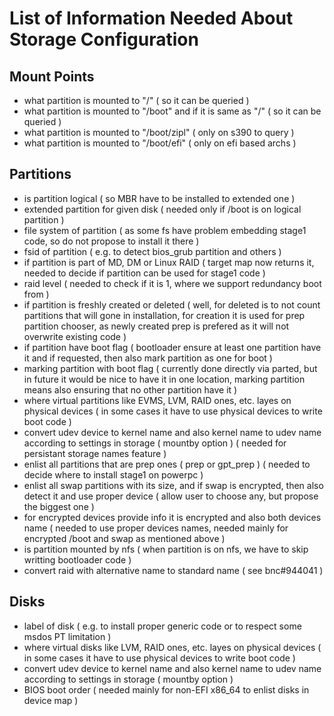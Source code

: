 List of Information Needed About Storage Configuration
======================================================

Mount Points
---------------

- what partition is mounted to "/" ( so it can be queried )
- what partition is mounted to "/boot" and if it is same as "/" ( so it can be queried )
- what partition is mounted to "/boot/zipl" ( only on s390 to query )
- what partition is mounted to "/boot/efi" ( only on efi based archs )

Partitions
---------------

- is partition logical ( so MBR have to be installed to extended one )
- extended partition for given disk ( needed only if /boot is on logical partition )
- file system of partition ( as some fs have problem embedding stage1 code, so do not propose to install it there )
- fsid of partition ( e.g. to detect bios_grub partition and others )
- if partition is part of MD, DM or Linux RAID ( target map now returns it, needed to decide if partition can be used for stage1 code )
- raid level ( needed to check if it is 1, where we support redundancy boot from )
- if partition is freshly created or deleted ( well, for deleted is to not count partitions that will gone in installation, for creation it is used for prep partition chooser, as newly created prep is prefered as it will not overwrite existing code )
- if partition have boot flag ( bootloader ensure at least one partition have it and if requested, then also mark partition as one for boot )
- marking partition with boot flag ( currently done directly via parted, but in future it would be nice to have it in one location, marking partition means also ensuring that no other partition have it )
- where virtual partitions like EVMS, LVM, RAID ones, etc. layes on physical devices ( in some cases it have to use physical devices to write boot code )
- convert udev device to kernel name and also kernel name to udev name according to settings in storage ( mountby option ) ( needed for persistant storage names feature )
- enlist all partitions that are prep ones ( prep or gpt_prep ) ( needed to decide where to install stage1 on powerpc )
- enlist all swap partitions with its size, and if swap is encrypted, then also detect it and use proper device ( allow user to choose any, but propose the biggest one )
- for encrypted devices provide info it is encrypted and also both devices name ( needed to use proper devices names, needed mainly for encrypted /boot and swap as mentioned above )
- is partition mounted by nfs ( when partition is on nfs, we have to skip writting bootloader code )
- convert raid with alternative name to standard name ( see bnc#944041 )

Disks
-----

- label of disk ( e.g. to install proper generic code or to respect some msdos PT limitation )
- where virtual disks like LVM, RAID ones, etc. layes on physical devices ( in some cases it have to use physical devices to write boot code )
- convert udev device to kernel name and also kernel name to udev name according to settings in storage ( mountby option )
- BIOS boot order ( needed mainly for non-EFI x86_64 to enlist disks in device map )
